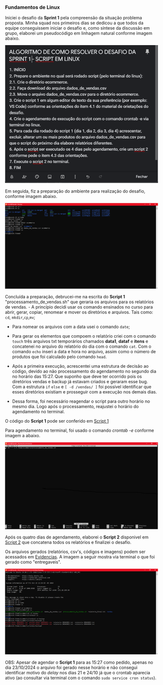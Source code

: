 
### Fundamentos de Linux 
Iniciei o desafio da **Sprint 1** pela compreensão da situação problema proposta.  Minha squad nos primeiros dias se dedicou a que todos da equipe conseguissem  iniciar o desafio e, como síntese da discussão em grupo, elaborei um pseudocódigo em linhagem natural conforme imagem abaixo. 

![Evidencia 1](../Evidencias/pseudocodigo.png)

Em seguida, fiz a preparação do ambiente para realização do desafio, conforme imagem abaixo.  

![Evidencia 2](../Evidencias/preparacao.png)

Concluída a preparação, debrucei-me na escrita do **Script 1** "processamento_de_vendas.sh" que geraria os arquivos para os relatórios de vendas.  - A princípio decidi usar os comando ensinados no curso para abrir, gerar, copiar, renomear e mover os diretórios e arquivos. Tais como: `cd`, `mkdir`,`cp`,`mv`;

- Para nomear os arquivos com a data usei o comando `date`;

- Para gerar os elementos que compoem o relatório criei com o comando `touch` três arquivos txt temporários chamados **data1**, **dataf** e **itens** e concatenei no arquivo do relatório do dia com o comando `cat`. Com o comando `echo` inseri a data e hora no arquivo, assim como o número de produtos que foi calculado pelo comando `head`.

 - Após a primeira execução, acrescentei uma estrutura de decisão ao código, devido ao não processamento do agendamento no segundo dia no horário das 15:27.  Que suponho que deve ter ocorrido pois os diretórios vendas e backup já estavam criados e geraram esse bug. Com a estrutura `if` `else` e `[ -d /vendas/ ]` foi possível identificar que esses diretórios existiam e prosseguir com a execução nos demais dias.

 - Dessa forma, foi necessário reagendar o script para outro horário no mesmo dia.  Logo após o processamento, reajustei o horário do agendamento no terminal. 

O código do **Script 1** pode ser conferido em [Script 1](../Evidencias/processamento_de_vendas.sh)

Para agendamento no terminal, foi usado o comando *crontab -e* conforme imagem a abaixo.

![Evidencia 3](../Evidencias/crontabe.png)

Após os quatro dias de agendamento, elaborei o **Script 2** disponivel em [Script 2](../Evidencias/consolidador_de_processamento_de_vendas.sh) que concatena todos os relatórios e finalizei o desafio.  

Os arquivos gerados (relatórios, csv's, códigos e imagens) podem ser acessados em [Evidencias](../Evidencias/).  A imagem a seguir mostra via terminal o que foi gerado como "entregaveis".

![Evidencia 4](../Evidencias/resultados_desafio.png)

OBS: Apesar de agendar o **Script 1** para as 15:27 como pedido, apenas no dia 23/10/2024  o arquivo foi gerado nesse horário e não consegui identificar motivo do *delay* nos dias 21 e 24/10 já que o crontab aparecia ativo (ao consultar via terminal com o comando `sudo service cron status`). 